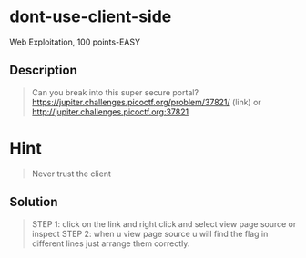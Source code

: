 # dont-use-client-side
Web Exploitation, 100 points-EASY

## Description
>Can you break into this super secure portal? https://jupiter.challenges.picoctf.org/problem/37821/ (link) or http://jupiter.challenges.picoctf.org:37821

# Hint
>Never trust the client

## Solution
>STEP 1: click on the link and right click and select view page source or inspect
>STEP 2: when u view page source u will find the flag in different lines just arrange them correctly.
